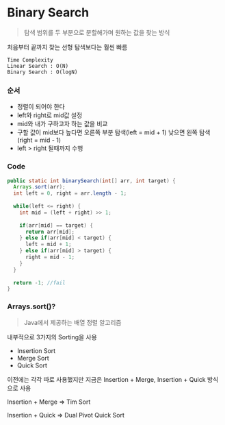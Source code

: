 # Binary Search

> 탐색 범위를 두 부분으로 분할해가며 원하는 값을 찾는 방식

처음부터 끝까지 찾는 선형 탐색보다는 훨씬 빠름

```
Time Complexity
Linear Search : O(N)
Binary Search : O(logN)
```



### 순서

- 정렬이 되어야 한다
- left와 right로 mid값 설정
- mid와 내가 구하고자 하는 값을 비교
- 구할 값이 mid보다 높다면 오른쪽 부분 탐색(left = mid + 1) 낮으면 왼쪽 탐색(right = mid - 1)
- left > right 될때까지 수행



### Code

```java
public static int binarySearch(int[] arr, int target) {
  Arrays.sort(arr);
  int left = 0, right = arr.length - 1;
  
  while(left <= right) {
    int mid = (left + right) >> 1;
    
    if(arr[mid] == target) {
      return arr[mid];
    } else if(arr[mid] < target) {
      left = mid + 1;
    } else if(arr[mid] > target) {
      right = mid - 1;
    }
  }
  
  return -1; //fail
}
```



### Arrays.sort()?

> Java에서 제공하는 배열 정렬 알고리즘

내부적으로 3가지의 Sorting을 사용

- Insertion Sort
- Merge Sort
- Quick Sort



이전에는 각각 따로 사용했지만 지금은 Insertion + Merge, Insertion + Quick 방식으로 사용

Insertion + Merge => Tim Sort

Insertion + Quick => Dual Pivot Quick Sort